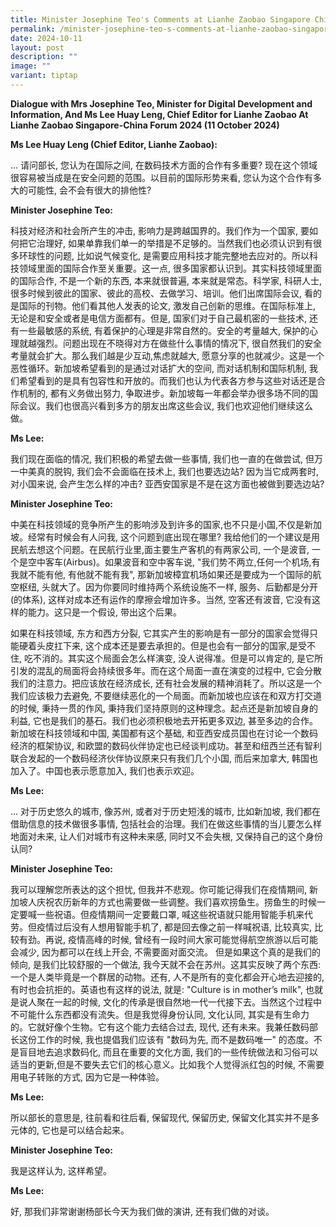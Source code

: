 ```yaml
---
title: Minister Josephine Teo's Comments at Lianhe Zaobao Singapore China Forum 2024
permalink: /minister-josephine-teo-s-comments-at-lianhe-zaobao-singapore-china-forum-2024/
date: 2024-10-11
layout: post
description: ""
image: ""
variant: tiptap
---
```

<p><strong>Dialogue with Mrs Josephine Teo, Minister for Digital Development and Information, And Ms Lee Huay Leng, Chief Editor for Lianhe Zaobao At Lianhe Zaobao Singapore-China Forum 2024 (11 October 2024)</strong>
</p>
<p><strong>Ms Lee Huay Leng (Chief Editor, Lianhe Zaobao):</strong>
</p>
<p>... 请问部长, 您认为在国际之间, 在数码技术方面的合作有多重要? 现在这个领域很容易被当成是在安全问题的范围。以目前的国际形势来看,
您认为这个合作有多大的可能性, 会不会有很大的排他性?</p>
<p><strong>Minister Josephine Teo:</strong>
</p>
<p>科技对经济和社会所产生的冲击, 影响力是跨越国界的。我们作为一个国家, 要如何把它治理好, 如果单靠我们单一的举措是不足够的。当然我们也必须认识到有很多环球性的问题,
比如说气候变化, 是需要应用科技才能完整地去应对的。所以科技领域里面的国际合作至关重要。这一点, 很多国家都认识到。其实科技领域里面的国际合作,
不是一个新的东西, 本来就很普遍, 本来就是常态。科学家, 科研人士, 很多时候到彼此的国家、彼此的高校、去做学习、培训。他们出席国际会议,
看的是国际的刊物。他们看其他人发表的论文, 激发自己创新的思维。在国际标准上, 无论是和安全或者是电信方面都有。但是, 国家们对于自己最机密的一些技术,
还有一些最敏感的系统, 有着保护的心理是非常自然的。安全的考量越大, 保护的心理就越强烈。问题出现在不晓得对方在做些什么事情的情况下, 很自然我们的安全考量就会扩大。那么我们越是少互动,焦虑就越大,
愿意分享的也就减少。这是一个恶性循环。新加坡希望看到的是通过对话扩大的空间, 而对话机制和国际机制, 我们希望看到的是具有包容性和开放的。而我们也认为代表各方参与这些对话还是合作机制的,
都有义务做出努力, 争取进步。新加坡每一年都会举办很多场不同的国际会议。我们也很高兴看到多方的朋友出席这些会议, 我们也欢迎他们继续这么做。</p>
<p><strong>Ms Lee:</strong>
</p>
<p>我们现在面临的情况, 我们积极的希望去做一些事情, 我们也一直的在做尝试, 但万一中美真的脱钩, 我们会不会面临在技术上, 我们也要选边站?
因为当它成两套时, 对小国来说, 会产生怎么样的冲击? 亚西安国家是不是在这方面也被做到要选边站?</p>
<p><strong>Minister Josephine Teo:</strong>
</p>
<p>中美在科技领域的竞争所产生的影响涉及到许多的国家,也不只是小国,不仅是新加坡。经常有时候会有人问我, 这个问题到底出现在哪里? 我给他们的一个建议是用民航去想这个问题。在民航行业里,面主要生产客机的有两家公司,
一个是波音, 一个是空中客车(Airbus)。如果波音和空中客车说, "我们势不两立,任何一个机场,有我就不能有他, 有他就不能有我", 那新加坡樟宜机场如果还是要成为一个国际的航空枢纽,
头就大了。因为你要同时维持两个系统设施不一样, 服务、后勤都是分开(的体系), 这样对成本还有运作的摩擦会增加许多。当然, 空客还有波音, 它没有这样的能力。这只是一个假设,
带出这个后果。</p>
<p>如果在科技领域, 东方和西方分裂, 它其实产生的影响是有一部分的国家会觉得只能硬着头皮扛下来, 这个成本还是要去承担的。但是也会有一部分的国家,是受不住,
吃不消的。其实这个局面会怎么样演变, 没人说得准。但是可以肯定的, 是它所引发的混乱的局面将会持续很多年。而在这个局面一直在演变的过程中, 它会分散我们的注意力。把应该放在经济成长,
还有社会发展的精神消耗了。所以这是一个我们应该极力去避免, 不要继续恶化的一个局面。而新加坡也应该在和双方打交道的时候, 秉持一贯的作风, 秉持我们坚持原则的这种理念。起点还是新加坡自身的利益,
它也是我们的基石。我们也必须积极地去开拓更多双边, 甚至多边的合作。新加坡在科技领域和中国, 美国都有这个基础, 和亚西安成员国也在讨论一个数码经济的框架协议,
和欧盟的数码伙伴协定也已经谈判成功。甚至和纽西兰还有智利联合发起的一个数码经济伙伴协议原来只有我们几个小国, 而后来加拿大, 韩国也加入了。中国也表示愿意加入,
我们也表示欢迎。</p>
<p><strong>Ms Lee:</strong>
</p>
<p>... 对于历史悠久的城市, 像苏州, 或者对于历史短浅的城市, 比如新加坡, 我们都在借助信息的技术做很多事情, 包括社会的治理。我们在做这些事情的当儿要怎么样地面对未来,
让人们对城市有这种未来感, 同时又不会失根, 又保持自己的这个身份认同?</p>
<p><strong>Minister Josephine Teo:</strong>
</p>
<p>我可以理解您所表达的这个担忧, 但我并不悲观。你可能记得我们在疫情期间, 新加坡人庆祝农历新年的方式也需要做一些调整。我们喜欢捞鱼生。捞鱼生的时候一定要喊一些祝语。但疫情期间一定要戴口罩,
喊这些祝语就只能用智能手机来代劳。但疫情过后没有人想用智能手机了, 都是回去像之前一样喊祝语, 比较真实, 比较有劲。再说, 疫情高峰的时候,
曾经有一段时间大家可能觉得航空旅游以后可能会减少, 因为都可以在线上开会, 不需要面对面交流。 但是如果这个真的是我们的倾向, 是我们比较舒服的一个做法,
我今天就不会在苏州。这其实反映了两个东西: 一个是人类毕竟是一个群居的动物。还有, 人不是所有的变化都会开心地去迎接的, 有时也会抗拒的。英语也有这样的说法,
就是: "Culture is in mother’s milk", 也就是说人聚在一起的时候, 文化的传承是很自然地一代一代接下去。当然这个过程中不可能什么东西都没有流失。但是我觉得身份认同,
文化认同, 其实是有生命力的。它就好像个生物。它有这个能力去结合过去, 现代, 还有未来。我兼任数码部长这份工作的时候, 我也提倡我们应该有
"数码为先, 而不是数码唯一" 的态度。不是盲目地去追求数码化, 而且在重要的文化方面, 我们的一些传统做法和习俗可以适当的更新,但是不要失去它们的核心意义。比如我个人觉得派红包的时候,
不需要用电子转账的方式, 因为它是一种体验。</p>
<p><strong>Ms Lee:</strong>
</p>
<p>所以部长的意思是, 往前看和往后看, 保留现代, 保留历史, 保留文化其实并不是多元体的, 它也是可以结合起来。</p>
<p><strong>Minister Josephine Teo:</strong>
</p>
<p>我是这样认为, 这样希望。</p>
<p><strong>Ms Lee:</strong>
</p>
<p>好, 那我们非常谢谢杨部长今天为我们做的演讲, 还有我们做的对谈。</p>